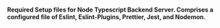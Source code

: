 #### Required Setup files for Node Typescript Backend Server. Comprises a configured file of Eslint, Eslint-Plugins, Prettier, Jest, and Nodemon.
